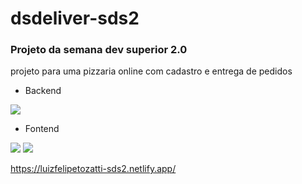 # dsdeliver-sds2

### Projeto da semana dev superior 2.0

projeto para uma pizzaria online com cadastro e entrega de pedidos

- Backend
<img src="https://img.shields.io/static/v1?label=spring&message=framework&color=brightgreen&style=for-the-badge&logo=SPRING"/>

- Fontend
<img src="https://img.shields.io/static/v1?label=react&message=framework&color=blue&style=for-the-badge&logo=REACT"/>

<img src="https://d33wubrfki0l68.cloudfront.net/60073ff30c23040008260936/screenshot.png" />

https://luizfelipetozatti-sds2.netlify.app/
